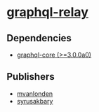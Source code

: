 # [graphql-relay](https://pypi.org/project/graphql-relay)

## Dependencies
- [graphql-core (>=3.0.0a0)](packages/g/graphql-core.md)



## Publishers
- [mvanlonden](https://pypi.org/user/mvanlonden)
- [syrusakbary](https://pypi.org/user/syrusakbary)

